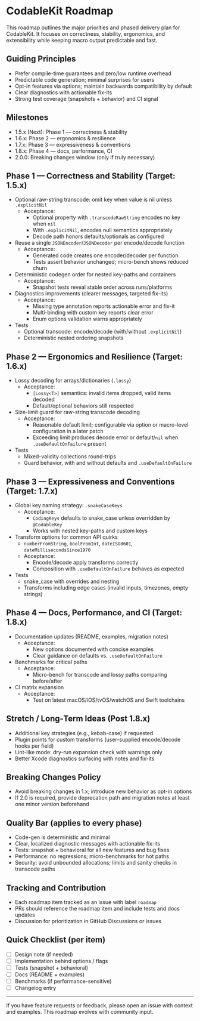 # CodableKit Roadmap

This roadmap outlines the major priorities and phased delivery plan for CodableKit. It focuses on correctness, stability, ergonomics, and extensibility while keeping macro output predictable and fast.

## Guiding Principles
- Prefer compile-time guarantees and zero/low runtime overhead
- Predictable code generation; minimal surprises for users
- Opt-in features via options; maintain backwards compatibility by default
- Clear diagnostics with actionable fix-its
- Strong test coverage (snapshots + behavior) and CI signal

## Milestones
- 1.5.x (Next): Phase 1 — correctness & stability
- 1.6.x: Phase 2 — ergonomics & resilience
- 1.7.x: Phase 3 — expressiveness & conventions
- 1.8.x: Phase 4 — docs, performance, CI
- 2.0.0: Breaking changes window (only if truly necessary)

## Phase 1 — Correctness and Stability (Target: 1.5.x)
- Optional raw-string transcode: omit key when value is nil unless `.explicitNil`
  - Acceptance:
    - Optional property with `.transcodeRawString` encodes no key when `nil`
    - With `.explicitNil`, encodes null semantics appropriately
    - Decode path honors defaults/optionals as configured
- Reuse a single `JSONEncoder`/`JSONDecoder` per encode/decode function
  - Acceptance:
    - Generated code creates one encoder/decoder per function
    - Tests assert behavior unchanged; micro-bench shows reduced churn
- Deterministic codegen order for nested key-paths and containers
  - Acceptance:
    - Snapshot tests reveal stable order across runs/platforms
- Diagnostics improvements (clearer messages, targeted fix-its)
  - Acceptance:
    - Missing type annotation reports actionable error and fix-it
    - Multi-binding with custom key reports clear error
    - Enum options validation warns appropriately
- Tests
  - Optional transcode: encode/decode (with/without `.explicitNil`)
  - Deterministic nested ordering snapshots

## Phase 2 — Ergonomics and Resilience (Target: 1.6.x)
- Lossy decoding for arrays/dictionaries (`.lossy`)
  - Acceptance:
    - `[Lossy<T>]` semantics: invalid items dropped, valid items decoded
    - Default/optional behaviors still respected
- Size-limit guard for raw-string transcode decoding
  - Acceptance:
    - Reasonable default limit; configurable via option or macro-level configuration in a later patch
    - Exceeding limit produces decode error or default/`nil` when `.useDefaultOnFailure` present
- Tests
  - Mixed-validity collections round-trips
  - Guard behavior, with and without defaults and `.useDefaultOnFailure`

## Phase 3 — Expressiveness and Conventions (Target: 1.7.x)
- Global key naming strategy: `.snakeCaseKeys`
  - Acceptance:
    - `CodingKeys` defaults to snake_case unless overridden by `@CodableKey`
    - Works with nested key-paths and custom keys
- Transform options for common API quirks
  - `numberFromString`, `boolFromInt`, `dateISO8601`, `dateMillisecondsSince1970`
  - Acceptance:
    - Encode/decode apply transforms correctly
    - Composition with `.useDefaultOnFailure` behaves as expected
- Tests
  - snake_case with overrides and nesting
  - Transforms including edge cases (invalid inputs, timezones, empty strings)

## Phase 4 — Docs, Performance, and CI (Target: 1.8.x)
- Documentation updates (README, examples, migration notes)
  - Acceptance:
    - New options documented with concise examples
    - Clear guidance on defaults vs. `.useDefaultOnFailure`
- Benchmarks for critical paths
  - Acceptance:
    - Micro-bench for transcode and lossy paths comparing before/after
- CI matrix expansion
  - Acceptance:
    - Test on latest macOS/iOS/tvOS/watchOS and Swift toolchains

## Stretch / Long‑Term Ideas (Post 1.8.x)
- Additional key strategies (e.g., kebab-case) if requested
- Plugin points for custom transforms (user-supplied encode/decode hooks per field)
- Lint-like mode: dry-run expansion check with warnings only
- Better Xcode diagnostics surfacing with notes and fix-its

## Breaking Changes Policy
- Avoid breaking changes in 1.x; introduce new behavior as opt-in options
- If 2.0 is required, provide deprecation path and migration notes at least one minor version beforehand

## Quality Bar (applies to every phase)
- Code-gen is deterministic and minimal
- Clear, localized diagnostic messages with actionable fix-its
- Tests: snapshot + behavioral for all new features and bug fixes
- Performance: no regressions; micro-benchmarks for hot paths
- Security: avoid unbounded allocations; limits and sanity checks in transcode paths

## Tracking and Contribution
- Each roadmap item tracked as an issue with label `roadmap`
- PRs should reference the roadmap item and include tests and docs updates
- Discussion for prioritization in GitHub Discussions or issues

## Quick Checklist (per item)
- [ ] Design note (if needed)
- [ ] Implementation behind options / flags
- [ ] Tests (snapshot + behavioral)
- [ ] Docs (README + examples)
- [ ] Benchmarks (if performance-sensitive)
- [ ] Changelog entry

---

If you have feature requests or feedback, please open an issue with context and examples. This roadmap evolves with community input.
